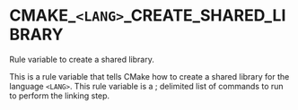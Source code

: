   

# CMAKE_```<LANG>```_CREATE_SHARED_LIBRARY  
Rule variable to create a shared library.  

This is a rule variable that tells CMake how to create a shared
library for the language ```<LANG>```.  This rule variable is a ; delimited
list of commands to run to perform the linking step.  

